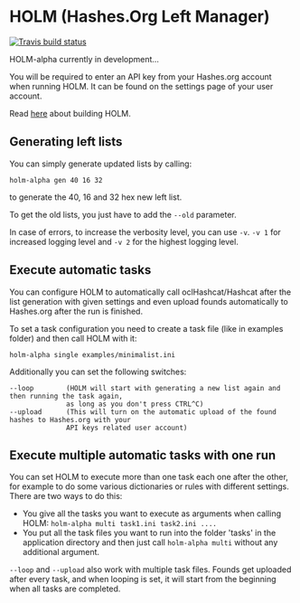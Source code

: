 # HOLM (Hashes.Org Left Manager)

[![Travis build status](https://travis-ci.org/s3inlc/holm.svg?branch=master)](https://travis-ci.org/s3inlc/holm)

HOLM-alpha currently in development...

You will be required to enter an API key from your Hashes.org account when running HOLM. It can be found on the settings page of your user account.

Read [here](src/BUILD.md) about building HOLM.

## Generating left lists

You can simply generate updated lists by calling:
```
holm-alpha gen 40 16 32
```
to generate the 40, 16 and 32 hex new left list.

To get the old lists, you just have to add the ```--old``` parameter. 

In case of errors, to increase the verbosity level, you can use ```-v```. ```-v 1``` for increased logging level and ```-v 2``` for the highest logging level.

## Execute automatic tasks

You can configure HOLM to automatically call oclHashcat/Hashcat after the list generation with given settings and even upload founds automatically to Hashes.org after the run is finished.

To set a task configuration you need to create a task file (like in examples folder) and then call HOLM with it:
```
holm-alpha single examples/minimalist.ini
```
Additionally you can set the following switches:
```
--loop        (HOLM will start with generating a new list again and then running the task again, 
              as long as you don't press CTRL^C)
--upload      (This will turn on the automatic upload of the found hashes to Hashes.org with your 
              API keys related user account)
```

## Execute multiple automatic tasks with one run

You can set HOLM to execute more than one task each one after the other, for example to do some various dictionaries or rules with different settings. 
There are two ways to do this:
* You give all the tasks you want to execute as arguments when calling HOLM: ```holm-alpha multi task1.ini task2.ini ....```
* You put all the task files you want to run into the folder 'tasks' in the application directory and then just call ```holm-alpha multi``` without any additional argument.

```--loop``` and ```--upload``` also work with multiple task files. Founds get uploaded after every task, and when looping is set, it will start from the beginning when all tasks are completed.
